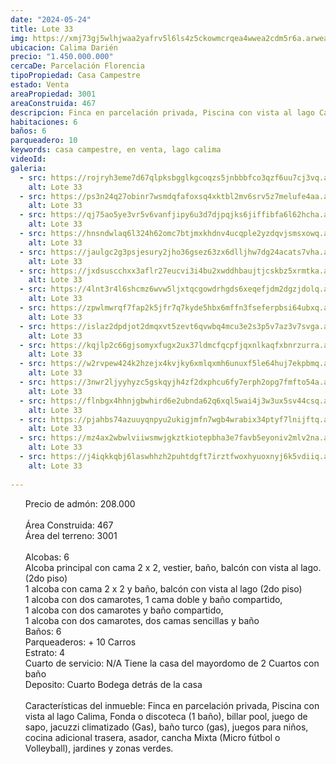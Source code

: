 ```yaml
---
date: "2024-05-24"
title: Lote 33
img: https://xmj73gj5wlhjwaa2yafrv5l6ls4z5ckowmcrqea4wwea2cdm5r6a.arweave.ar/uxP9mT2yzpsAGsALGvV-XLmeiU6zBRgQHLWIDQhs7Hw
ubicacion: Calima Darién
precio: "1.450.000.000"
cercaDe: Parcelación Florencia
tipoPropiedad: Casa Campestre
estado: Venta
areaPropiedad: 3001
areaConstruida: 467
descripcion: Finca en parcelación privada, Piscina con vista al lago Calima, Fonda o discoteca (1 baño), billar pool, juego de sapo, jacuzzi climatizado (Gas), baño turco (gas), juegos para niños, cocina adicional trasera, asador, cancha Mixta (Micro fútbol o Volleyball), jardines y zonas verdes.
habitaciones: 6
baños: 6
parqueadero: 10
keywords: casa campestre, en venta, lago calima
videoId: 
galeria:
  - src: https://rojryh3eme7d67qlpksbgglkgcoqzs5jnbbbfco3qzf6uu7cj3vq.arweave.ar/i5McH2RhPj9-C3qkExlqMJ0My6loQhKJ24ZL6lPiTus
    alt: Lote 33
  - src: https://ps3n24q27obinr7wsmdqfafoxsq4xktbl2mv6srv5z7melufe4aa.arweave.ar/fLbdchr7gobH9pMHAoCuvKHLqmFemV9KNe5-wi6FJwA
    alt: Lote 33
  - src: https://qj75ao5ye3vr5v6vanfjipy6u3d7djpqjks6jiffibfa6l62hcha.arweave.ar/gn_QO7gm6x7X1QNKlD8epsfxpfBKpeSgpUBKDy_aOI4
    alt: Lote 33
  - src: https://hnsndwlaq6l324h62omc7btjmxkhdnv4ucqple2yzdqvjsmsxowq.arweave.ar/O2TR2WCHl71w_tOYL4ZpZdRxtrygoPWTWMjhVMmSu60
    alt: Lote 33
  - src: https://jaulgc2g3psjesury2jho36gsez63zx6dlljhw7dg24acats7vha.arweave.ar/SCizC0bb5JJKkcaSd2_GkTPt5v4a1pPb4za4AQJy_U4
    alt: Lote 33
  - src: https://jxdsuscchxx3aflr27eucvi3i4bu2xwddhbaujtjcskbz5xrmtka.arweave.ar/TccqSEI977AVcdfJQVUbRwNNXsMZwgomaRSUHPbxZNQ
    alt: Lote 33
  - src: https://4lnt3r4l6shcmz6wvw5ljxtqcgowdrhgds6xeqefjdm2dgzjdolq.arweave.ar/4ts9x4v0jiZn1q26tN5wEZ1hxOYcvXJAhUjZoZspG5c
    alt: Lote 33
  - src: https://zpwlmwrqf7fap2k5jfr7q7kyde5hbx6mffn3fseferpbsi64ubxq.arweave.ar/y-y2WjAvygfpXUlj-H1YGTpw38wpW7LIhSReGSPcoG8
    alt: Lote 33
  - src: https://islaz2dpdjot2dmqxvt5zevt6qvwbq4mcu3e2s3p5v7az3v7svga.arweave.ar/RJYM6G8aXT0NkL1n3JKz9Ctgw4wVNk1Lb-1-DO6_lUw
    alt: Lote 33
  - src: https://kqjlp2c66gjsomyxfugx2ux37ldmcfqcpfjqxnlkaqfxbnrzurra.arweave.ar/VBK36F7xkyczFy0NfVL7-sbBFgJ5Uwu1agQLcLY5pGI
    alt: Lote 33
  - src: https://w2rvpew424k2hzejx4kvjky6xmlqxmh6unuxf5le64huj7ekpbmq.arweave.ar/tqNXktzXFaPkib8VVKseuxcLsP6jaXL1ZPcPRPyKeFk
    alt: Lote 33
  - src: https://3nwr2ljyyhyzc5gskqyjh4zf2dxphcu6fy7erph2opg7fmfto54a.arweave.ar/220dLTjB8ZF00lQwk_Ml0O7zip4uPki8-nPN8rCzd3g
    alt: Lote 33
  - src: https://flnbgx4hhnjgbwhird6e2ubnda62q6xql5wai4j3w3ux5sv44csq.arweave.ar/KtoTX4c7UmDY6Ij8TVAtGD2oevBfbARxO7bpfsq84KU
    alt: Lote 33
  - src: https://pjahbs74azuuyqnpyu2ukigjmfn7wgb4wrabix34ptyf7lnijftq.arweave.ar/ekBwy_wGaUxBr8U1RSDJYVv7GDy0QBRffHzwX62oSWc
    alt: Lote 33
  - src: https://mz4ax2wbwlviiwsmwjgkztkiotepbha3e7favb5eyoniv2mlv2na.arweave.ar/ZngL6sGy6oRaTLJMrM1IdMjwnBsnygqHpMOaiumLrpo
    alt: Lote 33
  - src: https://j4iqkkqbj6laswhhzh2puhtdgft7irztfwoxhyuoxnyj6k5vdiiq.arweave.ar/TxEFKgFPlglY58n0-h5jMWf0RzMtnXPijrtwnyu1GhE
    alt: Lote 33
  
---
```

<ul>

Precio de admón: 208.000<br><br>
Área Construida: 467<br>
Área del terreno: 3001<br><br>
Alcobas: 6<br>
Alcoba principal con cama 2 x 2, vestier, baño, balcón con vista al lago. (2do piso)<br>
1 alcoba con cama 2 x 2 y baño, balcón con vista al lago (2do piso)<br>
1 alcoba con dos camarotes, 1 cama doble y baño compartido,<br>
1 alcoba con dos camarotes y baño compartido,<br>
1 alcoba con dos camarotes, dos camas sencillas y baño<br>
Baños: 6<br>
Parqueaderos: + 10 Carros<br>
Estrato: 4<br>
Cuarto de servicio: N/A Tiene la casa del mayordomo de 2 Cuartos con baño<br>
Deposito: Cuarto Bodega detrás de la casa<br><br>
Características del inmueble: Finca en parcelación privada, Piscina con vista al lago Calima, Fonda o discoteca (1 baño), billar pool, juego de sapo, jacuzzi climatizado (Gas), baño turco (gas), juegos para niños, cocina adicional trasera, asador, cancha Mixta (Micro fútbol o Volleyball), jardines y zonas verdes.<br><br>


</ul>